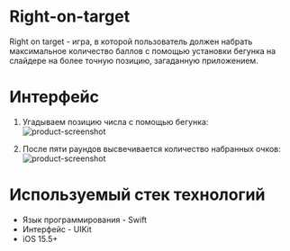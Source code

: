 # Right-on-target

Right on target - игра, в которой пользователь должен набрать максимальное количество баллов 
с помощью установки бегунка на слайдере на более точную позицию, загаданную приложением.

# Интерфейс
1. Угадываем позицию числа с помощью бегунка:
![product-screenshot](<img width="788" alt="image" src="https://user-images.githubusercontent.com/77931445/235666835-4819904f-9279-4551-99a8-b839a78c77f3.png">)

2. После пяти раундов высвечивается количество набранных очков:
![product-screenshot](<img width="790" alt="image" src="https://user-images.githubusercontent.com/77931445/235666940-5ebdce93-6280-4d8b-aa7f-9eb96759f6d8.png">)

# Используемый стек технологий
- Язык программирования - Swift
- Интерфейс - UIKit
- iOS 15.5+
